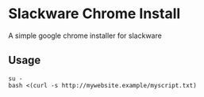 # Slackware Chrome Install  
A simple google chrome installer for slackware  
## Usage  
```  
su -
bash <(curl -s http://mywebsite.example/myscript.txt)
```

